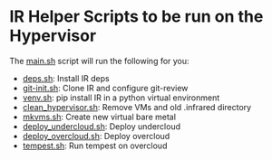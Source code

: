 # IR Helper Scripts to be run on the Hypervisor

The [main.sh](main.sh) script will run the following for you:

- [deps.sh](deps.sh): Install IR deps
- [git-init.sh](git-init.sh): Clone IR and configure git-review
- [venv.sh](venv.sh): pip install IR in a python virtual environment
- [clean_hypervisor.sh](clean_hypervisor.sh): Remove VMs and old .infrared directory
- [mkvms.sh](mkvms.sh): Create new virtual bare metal
- [deploy_undercloud.sh](deploy_undercloud.sh): Deploy undercloud
- [deploy_overcloud.sh](deploy_overcloud.sh): Deploy overcloud
- [tempest.sh](tempest.sh): Run tempest on overcloud
